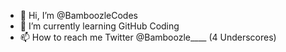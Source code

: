 - 👋 Hi, I’m @BamboozleCodes
- 🌱 I’m currently learning GitHub Coding
- 📫 How to reach me Twitter @Bamboozle____ (4 Underscores) 

<!---
BamboozleCodes/BamboozleCodes is a ✨ special ✨ repository because its `README.md` (this file) appears on your GitHub profile.
You can click the Preview link to take a look at your changes.
--->

